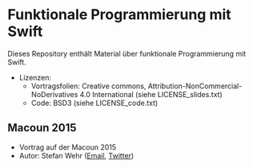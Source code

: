 # Funktionale Programmierung mit Swift

Dieses Repository enthält Material über funktionale Programmierung mit Swift.

* Lizenzen:
  - Vortragsfolien:
    Creative commons,
    Attribution-NonCommercial-NoDerivatives 4.0 International
    (siehe LICENSE_slides.txt)
  - Code: BSD3 (siehe LICENSE_code.txt)

## Macoun 2015

* Vortrag auf der Macoun 2015
* Autor: Stefan Wehr ([Email](wehr@cp-med.com), [Twitter](https://twitter.com/skogsbaer))
